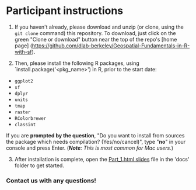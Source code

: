 # Participant instructions

1. If you haven't already, please download and unzip (or clone, using the `git clone` command) this repository. To download, just click on the green "Clone or download" button near the top of the repo's [home page] (https://github.com/dlab-berkeley/Geospatial-Fundamentals-in-R-with-sf).

2. Then, please install the following R packages, using `install.package('<pkg_name>') in R, prior to the start date:
  * `ggplot2`
  * `sf`
  * `dplyr`
  * `units`
  * `tmap`
  * `raster`
  * `RColorbrewer`
  * `classint`
  

If you are __prompted by the question__, "Do you want to install from sources the package which needs compilation? (Yes/no/cancel)", type "**no**" in your console and press Enter. (***Note**: This is most common for Mac users.*)

  
3. After installation is complete, open the [Part_1.html slides](https://dlab-geo.github.io/Geospatial-Fundamentals-in-R-with-sf/docs/Part_1.html#1) file in the 'docs' folder to get started.


### Contact us with any questions!
